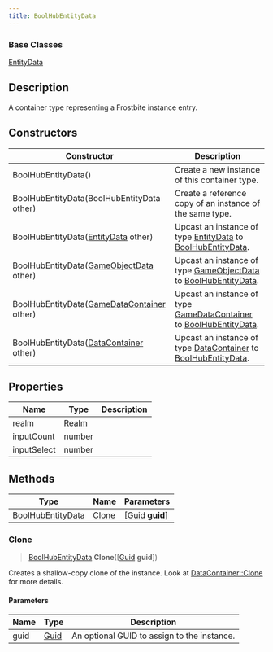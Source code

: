 ```yaml
---
title: BoolHubEntityData
---
```

### Base Classes

[EntityData](EntityData)

## Description

A container type representing a Frostbite instance entry.

## Constructors

| Constructor                                                                  | Description                                                                                                               |
| ---------------------------------------------------------------------------- | ------------------------------------------------------------------------------------------------------------------------- |
| BoolHubEntityData()                                                          | Create a new instance of this container type.                                                                             |
| BoolHubEntityData(BoolHubEntityData other)                                   | Create a reference copy of an instance of the same type.                                                                  |
| BoolHubEntityData([EntityData](EntityData) other)                            | Upcast an instance of type [EntityData](EntityData) to [BoolHubEntityData](BoolHubEntityData).                            |
| BoolHubEntityData([GameObjectData](GameObjectData) other)                    | Upcast an instance of type [GameObjectData](GameObjectData) to [BoolHubEntityData](BoolHubEntityData).                    |
| BoolHubEntityData([GameDataContainer](GameDataContainer) other)              | Upcast an instance of type [GameDataContainer](GameDataContainer) to [BoolHubEntityData](BoolHubEntityData).              |
| BoolHubEntityData([DataContainer](/vext/ref/shared/class/datacontainer) other) | Upcast an instance of type [DataContainer](/vext/ref/shared/class/datacontainer) to [BoolHubEntityData](BoolHubEntityData). |

## Properties

| Name        | Type           | Description |
| ----------- | -------------- | ----------- |
| realm       | [Realm](Realm) |             |
| inputCount  | number         |             |
| inputSelect | number         |             |

## Methods

| Type                                   | Name            | Parameters                                     |
| -------------------------------------- | --------------- | ---------------------------------------------- |
| [BoolHubEntityData](BoolHubEntityData) | [Clone](#clone) | \[[Guid](/vext/ref/shared/class/guid) **guid**\] |

### Clone

> [BoolHubEntityData](BoolHubEntityData) **Clone**(\[[Guid](/vext/ref/shared/class/guid) **guid**\])

Creates a shallow-copy clone of the instance. Look at [DataContainer::Clone](/vext/ref/shared/class/datacontainer#clone) for more details.

#### Parameters

| Name | Type         | Description                                 |
| ---- | ------------ | ------------------------------------------- |
| guid | [Guid](Guid) | An optional GUID to assign to the instance. |

